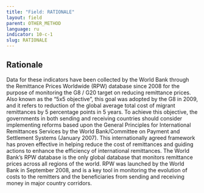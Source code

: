 ```yaml
---
title: "Field: RATIONALE"
layout: field
parent: OTHER_METHOD
language: ru
indicator: 10-c-1
slug: RATIONALE
---
```

## Rationale

Data for these indicators have been collected by the World Bank through the Remittance Prices Worldwide (RPW) database since 2008 for the purpose of monitoring the G8 / G20 target on reducing remittance prices. Also known as the “5x5 objective”, this goal was adopted by the G8 in 2009, and it refers to reduction of the global average total cost of migrant remittances by 5 percentage points in 5 years. To achieve this objective, the governments in both sending and receiving countries should consider implementing reforms based upon the General Principles for International Remittances Services by the World Bank/Committee on Payment and Settlement Systems (January 2007). This internationally agreed framework has proven effective in helping reduce the cost of remittances and guiding actions to enhance the efficiency of international remittances. The World Bank’s RPW database is the only global database that monitors remittance prices across all regions of the world. RPW was launched by the World Bank in September 2008, and is a key tool in monitoring the evolution of costs to the remitters and the beneficiaries from sending and receiving money in major country corridors.